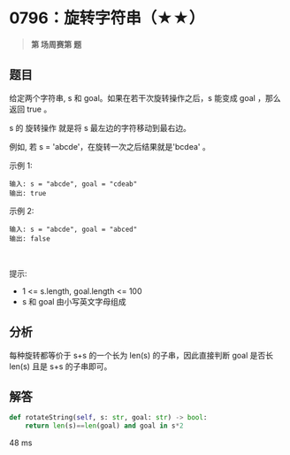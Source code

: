 # 0796：旋转字符串（★★）


> **第  场周赛第  题**

## 题目

给定两个字符串, s 和 goal。如果在若干次旋转操作之后，s 能变成 goal ，那么返回 true 。

s 的 旋转操作 就是将 s 最左边的字符移动到最右边。 

例如, 若 s = 'abcde'，在旋转一次之后结果就是'bcdea' 。
 

示例 1:

    输入: s = "abcde", goal = "cdeab"
    输出: true
示例 2:
    
    输入: s = "abcde", goal = "abced"
    输出: false
 

提示:
- 1 <= s.length, goal.length <= 100
- s 和 goal 由小写英文字母组成


## 分析

每种旋转都等价于 s+s 的一个长为 len(s) 的子串，因此直接判断 goal 是否长 len(s) 且是 s+s 的子串即可。

## 解答

```python
def rotateString(self, s: str, goal: str) -> bool:
    return len(s)==len(goal) and goal in s*2
```
48 ms

